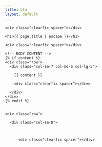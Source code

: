 ```yaml
---
title: blu
layout: default
---
```


  <div class="container">

    <div class="clearfix spacer"></div>

    <h1>{{ page.title | escape }}</h1>

    <div class="clearfix spacer"></div>

    <!-- BODY CONTENT -->
    {% if content %}
    <div class="row">
      <div class="col-sm-7 col-md-6 col-lg-5">

        {{ content }}

        <div class="clearfix spacer"></div>

      </div>
    </div>
    {% endif %}


    <div class="row">

      <div class="col-sm-8">



          <div class="clearfix spacer"></div>
<script type="text/javascript" src="http://www.redbubble.com/assets/external_portfolio.js"></script>
<script id="rb-xzfcxvzx" type="text/javascript">new RBExternalPortfolio('www.redbubble.com', 'marchonknoxco', 3, 3).renderIframe();</script>


  </div><!-- END CONTAINER -->

  <div class="clearfix spacer"></div>
  <div class="clearfix spacer"></div>
